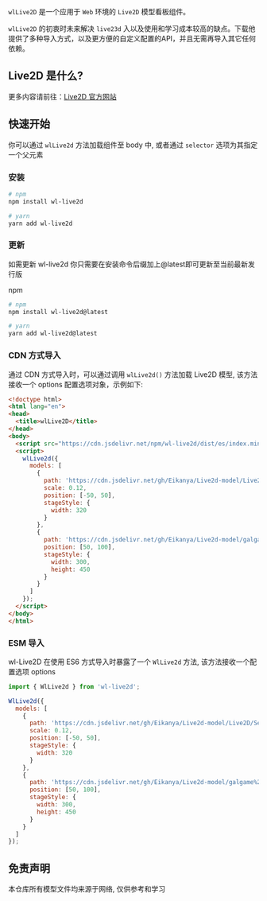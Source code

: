 `wlLive2D` 是一个应用于 `Web` 环境的 `Live2D` 模型看板组件。

`wlLive2D` 的初衷时未来解决 `live23d` 入以及使用和学习成本较高的缺点。下载他提供了多种导入方式，以及更方便的自定义配置的API，并且无需再导入其它任何依赖。

## Live2D 是什么?

更多内容请前往：[Live2D 官方网站](https://www.live2d.com/)

## 快速开始

你可以通过 `wlLive2d` 方法加载组件至 body 中, 或者通过 `selector` 选项为其指定一个父元素

### 安装

```bash
# npm
npm install wl-live2d

# yarn
yarn add wl-live2d
```

### 更新

如需更新 wl-live2d 你只需要在安装命令后缀加上@latest即可更新至当前最新发行版

npm

```bash
# npm
npm install wl-live2d@latest

# yarn
yarn add wl-live2d@latest
```

### CDN 方式导入

通过 CDN 方式导入时，可以通过调用 `wlLive2d()` 方法加载 Live2D 模型, 该方法接收一个 options 配置选项对象，示例如下:

```html
<!doctype html>
<html lang="en">
<head>
  <title>wlLive2D</title>
</head>
<body>
  <script src="https://cdn.jsdelivr.net/npm/wl-live2d/dist/es/index.min.js"></script>
  <script>
    wlLive2d({
      models: [
        {
          path: 'https://cdn.jsdelivr.net/gh/Eikanya/Live2d-model/Live2D/Senko_Normals/senko.model3.json',
          scale: 0.12,
          position: [-50, 50],
          stageStyle: {
            width: 320
          }
        },
        {
          path: 'https://cdn.jsdelivr.net/gh/Eikanya/Live2d-model/galgame%20live2d/Fox%20Hime%20Zero/mori_miko/mori_miko.model3.json',
          position: [50, 100],
          stageStyle: {
            width: 300,
            height: 450
          }
        }
      ]
    });
  </script>
</body>
</html>
```

### ESM 导入

wl-Live2D 在使用 ES6 方式导入时暴露了一个 `WlLive2d` 方法, 该方法接收一个配置选项 options

```js
import { WlLive2d } from 'wl-live2d';

WlLive2d({
  models: [
    {
      path: 'https://cdn.jsdelivr.net/gh/Eikanya/Live2d-model/Live2D/Senko_Normals/senko.model3.json',
      scale: 0.12,
      position: [-50, 50],
      stageStyle: {
        width: 320
      }
    },
    {
      path: 'https://cdn.jsdelivr.net/gh/Eikanya/Live2d-model/galgame%20live2d/Fox%20Hime%20Zero/mori_miko/mori_miko.model3.json',
      position: [50, 100],
      stageStyle: {
        width: 300,
        height: 450
      }
    }
  ]
});
```

## 免责声明

本仓库所有模型文件均来源于网络, 仅供参考和学习
